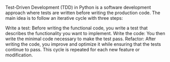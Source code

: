 Test-Driven Development (TDD) in Python is a software development approach where tests are written before writing the production code. The main idea is to follow an iterative cycle with three steps:

Write a test: Before writing the functional code, you write a test that describes the functionality you want to implement.
Write the code: You then write the minimal code necessary to make the test pass.
Refactor: After writing the code, you improve and optimize it while ensuring that the tests continue to pass.
This cycle is repeated for each new feature or modification.
